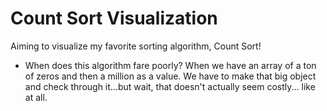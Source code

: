 # Count Sort Visualization
Aiming to visualize my favorite sorting algorithm, Count Sort!

- When does this algorithm fare poorly? When we have an array of a ton of zeros and then a million as a value. We have to make that big object and check through it...but wait, that doesn't actually seem costly... like at all.
